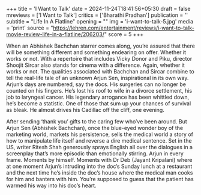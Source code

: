 +++
title = 'I Want to Talk'
date = 2024-11-24T18:41:56+05:30
draft = false
mreviews = ['I Want to Talk']
critics = ['Bharathi Pradhan']
publication = ''
subtitle = "Life In A Flatline"
opening = ""
img = 'i-want-to-talk-5.jpg'
media = 'print'
source = "https://lehren.com/entertainment/reviews/i-want-to-talk-movie-review-life-in-a-flatline/206203/"
score = 5
+++

When an Abhishek Bachchan starrer comes along, you’re assured that there will be something different and something endearing on offer. Whether it works or not. With a repertoire that includes Vicky Donor and Piku, director Shoojit Sircar also stands for cinema with a difference. Again, whether it works or not. The qualities associated with Bachchan and Sircar combine to tell the real-life tale of an unknown Arjun Sen, inspirational in its own way. Arjun’s days are numbered, say the docs. His surgeries can no longer be counted on his fingers. He’s lost his roof to wife in a divorce settlement, his job to laryngeal cancer. His legendary arrogance has been whittled down, he’s become a statistic. One of those that sum up your chances of survival as bleak. He almost drives his Cadillac off the cliff, one evening.

After sending ‘thank you’ gifts to the caring few who’ve been around. But Arjun Sen (Abhishek Bachchan), once the blue-eyed wonder boy of the marketing world, markets his persistence, sells the medical world a story of how to manipulate life itself and reverse a dire medical sentence. Set in the US, writer Ritesh Shah generously sprays English all over the dialogues in a screenplay that’s more episodic than emotionally stirring. Arjun in every frame. Moments by himself. Moments with Dr Deb (Jayant Kripalani) where at one moment Arjun’s intruding into the doc’s Sunday lunch at a restaurant and the next time he’s inside the doc’s house where the medical man cooks for him and banters with him. You’re supposed to guess that the patient has warmed his way into his doc’s heart.
